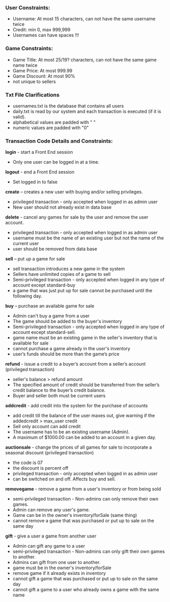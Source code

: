### User Constraints:
-   Username: At most 15 characters, can not have the same username twice
-   Credit: min 0, max 999,999
-   Usernames can have spaces !!!

### Game Constraints:
-   Game Title: At most 25/19? characters, can not have the same game name twice
-   Game Price: At most 999.99
-   Game Discount: At most 90%
-   not unique to sellers

### Txt File Clarifications
-   usernames.txt is the database that contains all users
-   daily.txt is read by our system and each transaction is executed (if it is valid).
-   alphabetical values are padded with " "
-   numeric values are padded with "0"

### Transaction Code Details and Constraints:

**login** - start a Front End session
-   Only one user can be logged in at a time.

**logout** - end a Front End session
-   Set logged in to false

**create** – creates a new user with buying and/or selling privileges.
-   privileged transaction - only accepted when logged in as admin user
-   New user should not already exist in data base

**delete** - cancel any games for sale by the user and remove the user account.
-   privileged transaction - only accepted when logged in as admin user
-   username must be the name of an existing user but not the name of the current user
-   user should be removed from data base

**sell** – put up a game for sale

-   sell transaction introduces a new game in the system
-   Sellers have unlimited copies of a game to sell
-   Semi-privileged transaction - only accepted when logged in any type of account except standard-buy
-   a game that was just put up for sale cannot be purchased until the following day.

**buy** – purchase an available game for sale

-   Admin can't buy a game from a user
-   The game should be added to the buyer's inventory
-   Semi-privileged transaction - only accepted when logged in any type of account except standard-sell.
-   game name must be an existing game in the seller's inventory that is available for sale
-   cannot purchase a game already in the user's inventory
-   user’s funds should be more than the game’s price


**refund** - issue a credit to a buyer’s account from a seller’s account (privileged transaction)

-   seller's balance > refund amount
-   The specified amount of credit should be transferred from the seller’s credit balance to the buyer’s credit balance.
-   Buyer and seller both must be current users

**addcredit** - add credit into the system for the purchase of accounts

-   add credit till the balance of the user maxes out, give warning if the addedcredit > max_user credit
-   Sell only account can add credit
-   The username has to be an existing username (Admin).
-   A maximum of $1000.00 can be added to an account in a given day.

**auctionsale** - change the prices of all games for sale to incorporate a seasonal discount (privileged transaction)

-   the code is 07
-   the discount is percent off
-   privileged transaction - only accepted when logged in as admin user
-   can be switched on and off. Affects buy and sell.

**removegame** - remove a game from a user's inventory or from being sold

-  semi-privileged transaction - Non-admins can only remove their own games.
-  Admin can remove any user's game.
-  Game can be in the owner's inventory/forSale (same thing)
-  cannot remove a game that was purchased or put up to sale on the same day


**gift** - give a user a game from another user

-   Admin can gift any game to a user
- semi-privileged transaction - Non-admins can only gift their own games to another.
- Admins can gift from one user to another.
- game must be in the owner's inventory/forSale
- remove game if it already exists in inventory
- cannot gift a game that was purchased or put up to sale on the same day
- cannot gift a game to a user who already owns a game with the same name
